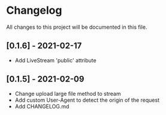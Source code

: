 # Changelog
All changes to this project will be documented in this file.

## [0.1.6] - 2021-02-17
- Add LiveStream 'public' attribute

## [0.1.5] - 2021-02-09
- Change upload large file method to stream 
- Add custom User-Agent to detect the origin of the request
- Add CHANGELOG.md

